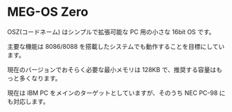 MEG-OS Zero
===

OSZ(コードネーム) はシンプルで拡張可能な PC 用の小さな 16bit OS です。

主要な機能は 8086/8088 を搭載したシステムでも動作することを目標にしています。

現在のバージョンでおそらく必要な最小メモリは 128KB で、推奨する容量はもっと多くなります。
 
現在は IBM PC をメインのターゲットとしていますが、そのうち NEC PC-98 にも対応します。
